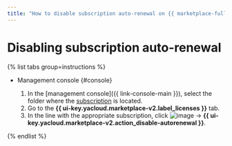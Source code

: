 ```yaml
---
title: "How to disable subscription auto-renewal on {{ marketplace-full-name }}"
---
```


# Disabling subscription auto-renewal

{% list tabs group=instructions %}

- Management console {#console}

   1. In the [management console]({{ link-console-main }}), select the folder where the [subscription](../../concepts/users/subscription.md) is located.
   1. Go to the **{{ ui-key.yacloud.marketplace-v2.label_licenses }}** tab.
   1. In the line with the appropriate subscription, click ![image](../../../_assets/console-icons/ellipsis.svg) → **{{ ui-key.yacloud.marketplace-v2.action_disable-autorenewal }}**.

{% endlist %}